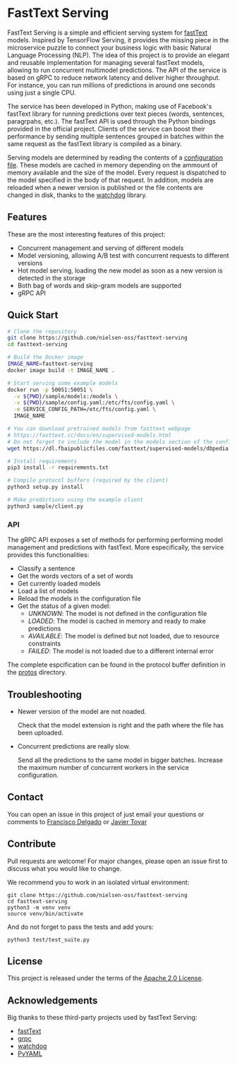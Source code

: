 # FastText Serving

FastText Serving is a simple and efficient serving system for [fastText](https://fasttext.cc) models. Inspired by TensorFlow Serving, it provides the missing piece in the microservice puzzle to connect your business logic with basic Natural Language Processing (NLP). The idea of this project is to provide an elegant and reusable implementation for managing several fastText models, allowing to run concurrent multimodel predictions. The API of the service is based on gRPC to reduce network latency and deliver higher throughput. For instance, you can run millions of predictions in around one seconds using just a single CPU.

The service has been developed in Python, making use of Facebook's fastText library for running predictions over text pieces (words, sentences, paragrpahs, etc.). The fastText API is used through the Python bindings provided in the official project. Clients of the service can boost their performance by sending multiple sentences grouped in batches within the same request as the fastText library is compiled as a binary.

Serving models are determined by reading the contents of a [configuration file](samples/config.yaml). These models are cached in memory depending on the ammount of memory available and the size of the model. Every request is dispatched to the model specified in the body of that request. In addition, models are reloaded when a newer version is published or the file contents are changed in disk, thanks to the [watchdog](https://github.com/gorakhargosh/watchdog) library.

## Features

These are the most interesting features of this project:

- Concurrent management and serving of different models 
- Model versioning, allowing A/B test with concurrent requests to different versions
- Hot model serving, loading the new model as soon as a new version is detected in the storage
- Both bag of words and skip-gram models are supported
- gRPC API

## Quick Start

```bash
# Clone the repository
git clone https://github.com/nielsen-oss/fasttext-serving
cd fasttext-serving

# Build the Docker image
IMAGE_NAME=fasttext-serving
docker image build -t IMAGE_NAME .

# Start serving some example models
docker run -p 50051:50051 \
  -v ${PWD}/sample/models:/models \
  -v ${PWD}/sample/config.yaml:/etc/fts/config.yaml \
  -e SERVICE_CONFIG_PATH=/etc/fts/config.yaml \
  IMAGE_NAME 

# You can download pretrained models from fasttext webpage
# https://fasttext.cc/docs/en/supervised-models.html
# Do not forget to include the model in the models section of the config
wget https://dl.fbaipublicfiles.com/fasttext/supervised-models/dbpedia.ftz -P sample/models/dbpedia/1/

# Install requirements
pip3 install -r requirements.txt

# Compile protocol buffers (required by the client)
python3 setup.py install

# Make predictions using the example client
python3 sample/client.py
```

### API

The gRPC API exposes a set of methods for performing performing model management and predictions with fastText. More especifically, the service provides this functionalities:

  - Classify a sentence
  - Get the words vectors of a set of words
  - Get currently loaded models
  - Load a list of models
  - Reload the models in the configuration file
  - Get the status of a given model:
    - *UNKNOWN*: The model is not defined in the configuration file
    - *LOADED*: The model is cached in memory and ready to make predictions
    - *AVAILABLE*: The model is defined but not loaded, due to resource constraints
    - *FAILED*: The model is not loaded due to a different internal error
  
The complete espcification can be found in the protocol buffer definition in the [protos](protos) directory.

## Troubleshooting

  * Newer version of the model are not noaded.

    Check that the model extension is right and the path where the file has been uploaded.

  * Concurrent predictions are really slow.

    Send all the predictions to the same model in bigger batches.
    Increase the maximum number of concurrent workers in the service configuration.

## Contact

You can open an issue in this project of just email your questions or comments to [Francisco Delgado](mailto:francisco.delgadodelhoyo@nielsen.com) or [Javier Tovar](mailto:javier.tovar@nielsen.com)

## Contribute

Pull requests are welcome! For major changes, please open an issue first to discuss what you would like to change.

We recommend you to work in an isolated virtual environment:

```
git clone https://github.com/nielsen-oss/fasttext-serving
cd fasttext-serving
python3 -m venv venv
source venv/bin/activate
```

And do not forget to pass the tests and add yours:

```
python3 test/test_suite.py
```

## License

This project is released under the terms of the [Apache 2.0 License](LICENSE).

## Acknowledgements

Big thanks to these third-party projects used by fastText Serving:

  - [fastText](https://fasttext.cc)
  - [grpc](https://github.com/grpc/grpc)
  - [watchdog](https://github.com/gorakhargosh/watchdog)
  - [PyYAML](https://github.com/yaml/pyyaml)